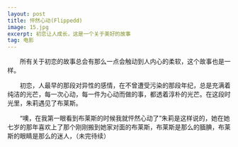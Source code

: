 ```yaml
---
layout: post
title: 怦然心动(Flippedd)
image: 15.jpg
excerpt: 初恋让人成长，这是一个关于美好的故事
tag: 电影
---
```

　　所有关于初恋的故事总会有那么一点会触动到人内心的柔软，这个故事也是一样。

　　初恋，人最早的那段对异性的感情，在不曾遭受污染的那段年纪，总是充满着纯洁的光芒，每一次心动，每一件为心动而做的事，都透着淳朴的光芒。在这段时光里，朱莉遇见了布莱斯。

　　“噢，在我第一眼看到布莱斯的时候我就怦然心动了”朱莉是这样说的，她在她七岁的那年喜欢上了那个刚刚搬到她家对面的布莱斯，布莱斯是那么的腼腆，布莱斯的眼睛是那么的迷人，（未完待续）